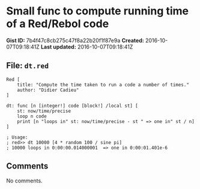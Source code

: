 # Small func to compute running time of a Red/Rebol code

**Gist ID:** 7b4f47c8cb275c47f8a22b20f1f87e9a
**Created:** 2016-10-07T09:18:41Z
**Last updated:** 2016-10-07T09:18:41Z

## File: `dt.red`

```Red
Red [
	title: "Compute the time taken to run a code a number of times."
	author: "Didier Cadieu"
]

dt: func [n [integer!] code [block!] /local st] [
	st: now/time/precise
	loop n code
	print [n "loops in" st: now/time/precise - st " => one in" st / n]
]

; Usage:
; red>> dt 10000 [4 * random 100 / sine pi]
; 10000 loops in 0:00:00.014000001  => one in 0:00:01.401e-6
```

## Comments

No comments.
